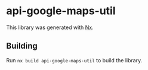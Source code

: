 # api-google-maps-util

This library was generated with [Nx](https://nx.dev).

## Building

Run `nx build api-google-maps-util` to build the library.
